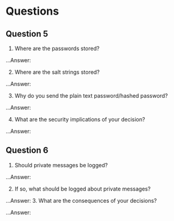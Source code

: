 # Questions

## Question 5
1. Where are the passwords stored?

...Answer: 

2. Where are the salt strings stored?

...Answer: 

3. Why do you send the plain text password/hashed password?

...Answer: 

4. What are the security implications of your decision?

...Answer: 

## Question 6
1. Should private messages be logged?

...Answer: 

2. If so, what should be logged about private messages?

...Answer: 
3. What are the consequences of your decisions?

...Answer: 
